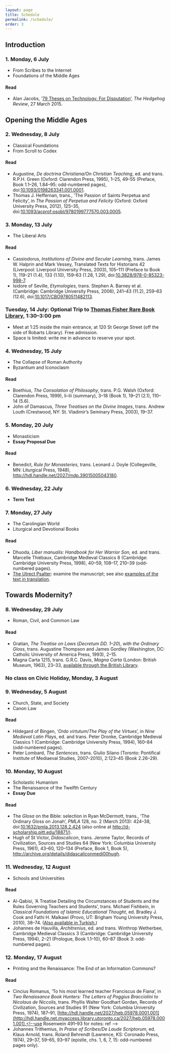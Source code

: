 ```yaml
---
layout: page
title: Schedule
permalink: /schedule/
order: 3
---
```


## Introduction

### 1. Monday, 6 July
- From Scribes to the Internet
- Foundations of the Middle Ages

#### Read
- Alan Jacobs, ‘[79 Theses on Technology. For Disputation](http://iasc-culture.org/THR/channels/Infernal_Machine/2015/03/79-theses-on-technology-for-disputation/)’, *The Hedgehog Review*, 27 March 2015.

## Opening the Middle Ages

### 2. Wednesday, 8 July
- Classical Foundations
- From Scroll to Codex

#### Read
- Augustine, *De doctrina Christiana/On Christian Teaching*, ed. and trans. R.P.H. Green (Oxford: Clarendon Press, 1995), 1–25, 49–55 (Preface, Book 1.1–26, 1.84–95: odd-numbered pages), doi:[10.1093/0198263341.001.0001](http://doi.org.myaccess.library.utoronto.ca/10.1093/0198263341.001.0001).<!-- BR65 .A655 E5 1995 RBTS/IMS/SMC/TRIN -->
- Thomas J. Heffernan, trans., ‘The Passion of Saints Perpetua and Felicity’, in *The Passion of Perpetua and Felicity* (Oxford: Oxford University Press, 2012), 125–35, doi:[10.1093/acprof:osobl/9780199777570.003.0005](http://doi.org.myaccess.library.utoronto.ca/10.1093/acprof:osobl/9780199777570.003.0005).<!-- BR1720 .P42 H44 2012 EMM/SMC/ERIN -->

### 3. Monday, 13 July
- The Liberal Arts

#### Read
- Cassiodorus, *Institutions of Divine and Secular Learning*, trans. James W. Halprin and Mark Vessey, Translated Texts for Historians 42 (Liverpool: Liverpool University Press, 2003), 105–111 (Preface to Book 1), 119–21 (1.4), 133 (1.10), 159–63 (1.28, 1.29), doi:[10.3828/978-0-85323-998-7](http://doi.org.myaccess.library.utoronto.ca/10.3828/978-0-85323-998-7).<!-- PA6271 .C4 I523 2004 RBTS/IMS/SMC/ERIN -->
- Isidore of Seville, *Etymologies*, trans. Stephen A. Barney et al. (Cambridge: Cambridge University Press, 2006), 241–43 (11.2), 259–63 (12.6), doi:[10.1017/CBO9780511482113](http://doi.org.myaccess.library.utoronto.ca/10.1017/CBO9780511482113).<!-- AE2 .I833 I75 2006 RBTS/IMS/SMC/VIC -->
<!-- - Martianus Capella, *The Marriage of Philology and Mercury*, trans. William Harris Stahl, Richard Johnson, and E.L. Burge, vol. 2 of *Martianus Capella and the Seven Liberal Arts* (New York: Columbia University Press, 1977), 3–63 (Books 1 and 2), [http://hdl.handle.net/2027/heb.06022.0002.001](http://hdl.handle.net.myaccess.library.utoronto.ca/2027/heb.06022.0002.001).<!-- PA6511 .M3 M3 RBTS/IMS/SMC/OISE/VIC -->

<!-- http://faculty.georgetown.edu/jod/texts/cass.inst.html -->

### Tuesday, 14 July: Optional Trip to [Thomas Fisher Rare Book Library](http://fisher.library.utoronto.ca), 1:30–3:00 pm

- Meet at 1:25 inside the main entrance, at 120 St George Street (off the side of Robarts Library). Free admission.
- Space is limited: write me in advance to reserve your spot.

### 4. Wednesday, 15 July
- The Collapse of Roman Authority
- Byzantium and Iconoclasm

#### Read
- Boethius, *The Consolation of Philosophy*, trans. P.G. Walsh (Oxford: Clarendon Press, 1999), li–lii (summary), 3–18 (Book 1), 19–21 (2.1), 110–14 (5.6).<!-- B659 .D472 E5 1999 RBTS/ERIN: find equivalent to summary on  -->
- John of Damascus, *Three Treatises on the Divine Images*, trans. Andrew Louth (Crestwood, NY: St. Vladimir’s Seminary Press, 2003), 19–37.

### 5. Monday, 20 July
- Monasticism
- **Essay Proposal Due**

#### Read
- Benedict, *Rule for Monasteries*, trans. Leonard J. Doyle (Collegeville, MN: Liturgical Press, 1948), <http://hdl.handle.net/2027/mdp.39015005043180>.

<!--cf. BX3004 .E6 2011X RBTS/IMS/TRIN -->

<!--http://epistolae.ccnmtl.columbia.edu/letter/1285.html -->

### 6. Wednesday, 22 July
- **Term Test**

### 7. Monday, 27 July
- The Carolingian World
- Liturgical and Devotional Books

#### Read
- Dhuoda, *Liber manualis: Handbook for Her Warrior Son,* ed. and trans. Marcelle Thiébaux, Cambridge Medieval Classics 8 (Cambridge: Cambridge University Press, 1998), 40–59, 108–17, 210–39 (odd-numbered pages).<!-- BJ1550 .D48513 1998X RBTS/IMS -->
- [The Utrect Psalter](http://utrechtpsalter.nl): examine the manuscript; see also [examples of the text in translation](../vulgate-psalms/).

<!--15% of course grade must be returned by end of the week of 27 July -->

## Towards Modernity?

### 8. Wednesday, 29 July
- Roman, Civil, and Common Law

#### Read
- Gratian, *The Treatise on Laws* (*Decretum DD. 1–20*), *with the Ordinary Gloss*, trans. Augustine Thompson and James Gordley (Washington, DC: Catholic University of America Press, 1993), 2–15.<!-- K3282 .C2 G7313 1993 RBTS/IMS/SMC/VIC -->
- Magna Carta 1215, trans. G.R.C. Davis, *Magna Carta* (London: British Museum, 1963), 23–33, [available through the British Library](http://bl.uk/magna-carta/articles/magna-carta-english-translation).

### No class on Civic Holiday, Monday, 3 August

### 9. Wednesday, 5 August
- Church, State, and Society
- Canon Law

#### Read
- Hildegard of Bingen, ‘*Ordo virtutum*/*The Play of the Virtues*’, in *Nine Medieval Latin Plays*, ed. and trans. Peter Dronke, Cambridge Medieval Classics 1 (Cambridge: Cambridge University Press, 1994), 160–84 (odd-numbered pages).<!-- PA8165 .N56 1994 RBTS/IMS/SMC/ERIN/VIC -->
- Peter Lombard, *The Sentences*, trans. Giulio Silano (Toronto: Pontifical Institute of Mediaeval Studies, 2007–2010), 2:123–45 (Book 2.26–29).<!-- B765 .P33 S413 2007 RBTS/IMS/SMC/VIC -->

### 10. Monday, 10 August
- Scholastic Humanism
- The Renaissance of the Twelfth Century
- **Essay Due**

#### Read
- The *Glosa* on the Bible: selection in Ryan McDermott, trans., ‘The Ordinary Gloss on Jonah’, *PMLA* 128, no. 2 (March 2013): 424–38, doi:[10.1632/pmla.2013.128.2.424](http://doi.org.myaccess.library.utoronto.ca/10.1632/pmla.2013.128.2.424) (also online at  <http://d-scholarship.pitt.edu/18871/>).
- Hugh of St Victor, *Didascalicon*, trans. Jerome Taylor, Records of Civilization, Sources and Studies 64 (New York: Columbia University Press, 1961), 43–60, 120–134 (Preface, Book 1, Book 5), <http://archive.org/details/didascaliconmedi00hugh>.<!-- AE2 .H83 1961 RBTS/ICS/KNOX/IMS/SMC/TRIN/VIC -->

<!--consider lengthening Did. -->

### 11. Wednesday, 12 August
- Schools and Universities

#### Read
- Al-Qabisi, ‘A Treatise Detailing the Circumstances of Students and the Rules Governing Teachers and Students’, trans. Michael Fishbein, in *Classical Foundations of Islamic Educational Thought*, ed. Bradley J. Cook and Fathi H. Malkawi (Provo, UT: Brigham Young University Press, 2010), 38–74.<!-- LC903 .C63 2010Y RBTS --> ([Also available in Turkish.](http://kitaplar.ankara.edu.tr/dosyalar/pdf/602.pdf))
- Johannes de Hauvilla, *Architrenius*, ed. and trans. Winthrop Wetherbee, Cambridge Medieval Classics 3 (Cambridge: Cambridge University Press, 1994), 2–21 (Prologue, Book 1.1–10), 60–87 (Book 3: odd-numbered pages).<!-- PA8360 .J65 A913 1994 RBTS/TRIN/IMS -->

### 12. Monday, 17 August
- Printing and the Renaissance: The End of an Information Commons?

#### Read
- Cincius Romanus, ‘To his most learned teacher Franciscus de Fiana’, in *Two Renaissance Book Hunters: The Letters of Poggius Bracciolini to Nicolaus de Niccolis,* trans. Phyllis Walter Goodhart Gordan, Records of Civilization, Sources and Studies 91 (New York: Columbia University Press, 1974), 187–91, [http://hdl.handle.net/2027/heb.05978.0001.001](http://hdl.handle.net.myaccess.library.utoronto.ca/2027/heb.05978.0001.001).<!--use Rosenwein 491–93 for notes: ref -->
- Johannes Trithemius, *In Praise of Scribes/De Laude Scriptorum*, ed. Klaus Arnold, trans. Roland Behrendt (Lawrence, KS: Coronado Press, 1974), 29–37, 59–65, 93–97 (epistle, chs. 1, 6, 7, 15: odd-numbered pages only).
<!-- - Dante Alighieri, *De vulgari eloquentia*, ed. and trans. Steven Botterill, Cambridge Medieval Classics 5 (Cambridge: Cambridge University Press, 1996), 2–45 (Book 1: odd-numbered pages), doi:[10.1017/CBO9780511519444](http://doi.org.myaccess.library.utoronto.ca/10.1017/CBO9780511519444).<!-- PQ4311 .D6 1996 IMS/VIC -->
